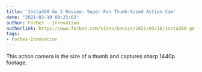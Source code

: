 ```yaml
---
title: 'Insta360 Go 2 Review: Super Fun Thumb-Sized Action Cam'
date: "2021-03-10 09:25:02"
author: Forbes - Innovation
authorlink: https://www.forbes.com/sites/bensin/2021/03/10/insta360-go-2-review-super-fun-thumb-sized-action-cam/
tags:
- Forbes-Innovation
---
```

This action camera is the size of a thumb and captures sharp 1440p footage.